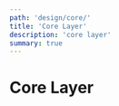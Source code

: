```yaml
---
path: 'design/core/'
title: 'Core Layer'
description: 'core layer'
summary: true
---
```


# Core Layer
